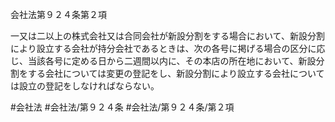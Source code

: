 会社法第９２４条第２項

一又は二以上の株式会社又は合同会社が新設分割をする場合において、新設分割により設立する会社が持分会社であるときは、次の各号に掲げる場合の区分に応じ、当該各号に定める日から二週間以内に、その本店の所在地において、新設分割をする会社については変更の登記をし、新設分割により設立する会社については設立の登記をしなければならない。

#会社法
#会社法/第９２４条
#会社法/第９２４条/第２項
